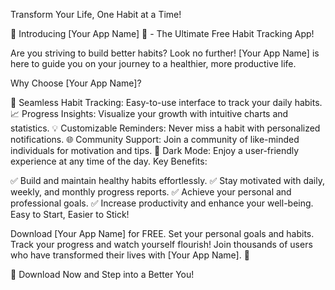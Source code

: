 Transform Your Life, One Habit at a Time!

🌟 Introducing [Your App Name] 🌟 - The Ultimate Free Habit Tracking App!

Are you striving to build better habits? Look no further! [Your App Name] is here to guide you on your journey to a healthier, more productive life.

Why Choose [Your App Name]?

🔄 Seamless Habit Tracking: Easy-to-use interface to track your daily habits.
📈 Progress Insights: Visualize your growth with intuitive charts and statistics.
💡 Customizable Reminders: Never miss a habit with personalized notifications.
🌐 Community Support: Join a community of like-minded individuals for motivation and tips.
🌙 Dark Mode: Enjoy a user-friendly experience at any time of the day.
Key Benefits:

✅ Build and maintain healthy habits effortlessly.
✅ Stay motivated with daily, weekly, and monthly progress reports.
✅ Achieve your personal and professional goals.
✅ Increase productivity and enhance your well-being.
Easy to Start, Easier to Stick!

Download [Your App Name] for FREE.
Set your personal goals and habits.
Track your progress and watch yourself flourish!
Join thousands of users who have transformed their lives with [Your App Name]. 🚀

📲 Download Now and Step into a Better You!
